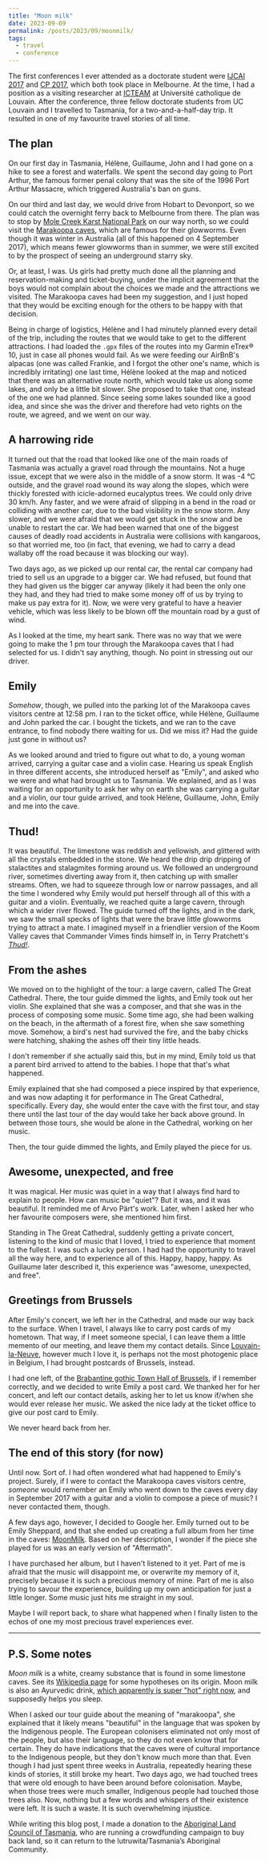 ```yaml
---
title: "Moon milk"
date: 2023-09-09
permalink: /posts/2023/09/moonmilk/
tags:
  - travel
  - conference
---
```


The first conferences I ever attended as a doctorate student were [IJCAI 2017](https://ijcai-17.org/) and [CP 2017](https://cp2017.a4cp.org/), which both took place in Melbourne. At the time, I had a position as a visiting researcher at [ICTEAM](https://uclouvain.be/en/research-institutes/icteam) at Université catholique de Louvain. After the conference, three fellow doctorate students from UC Louvain and I travelled to Tasmania, for a two-and-a-half-day trip. It resulted in one of my favourite travel stories of all time.

## The plan

On our first day in Tasmania, Hélène, Guillaume, John and I had gone on a hike to see a forest and waterfalls. We spent the second day going to Port Arthur, the famous former penal colony that was the site of the 1996 Port Arthur Massacre, which triggered Australia's ban on guns.

On our third and last day, we would drive from Hobart to Devonport, so we could catch the overnight ferry back to Melbourne from there. The plan was to stop by [Mole Creek Karst National Park](https://parks.tas.gov.au/explore-our-parks/mole-creek-karst-national-park) on our way north, so we could visit the [Marakoopa caves](https://www.discovertasmania.com.au/things-to-do/tours/molecreekcaves/marakoopa-cave-great-cathedral-and-glow-worms-tour/), which are famous for their glowworms. Even though it was winter in Australia (all of this happened on 4 September 2017), which means fewer glowworms than in summer, we were still excited to by the prospect of seeing an underground starry sky.

Or, at least, I was. Us girls had pretty much done all the planning and reservation-making and ticket-buying, under the implicit agreement that the boys would not complain about the choices we made and the attractions we visited. The Marakoopa caves had been my suggestion, and I just hoped that they would be exciting enough for the others to be happy with that decision.

Being in charge of logistics, Hélène and I had minutely planned every detail of the trip, including the routes that we would take to get to the different attractions. I had loaded the `.gpx` files of the routes into my Garmin eTrex® 10, just in case all phones would fail. As we were feeding our AirBnB's alpacas (one was called Frankie, and I forgot the other one's name, which is incredibly irritating) one last time, Hélène looked at the map and noticed that there was an alternative route north, which would take us along some lakes, and only be a little bit slower. She proposed to take that one, instead of the one we had planned. Since seeing some lakes sounded like a good idea, and since she was the driver and therefore had veto rights on the route, we agreed, and we went on our way.

## A harrowing ride

It turned out that the road that looked like one of the main roads of Tasmania was actually a gravel road through the mountains. Not a huge issue, except that we were also in the middle of a snow storm. It was -4 °C outside, and the gravel road wound its way along the slopes, which were thickly forested with icicle-adorned eucalyptus trees. We could only drive 30 km/h. Any faster, and we were afraid of slipping in a bend in the road or colliding with another car, due to the bad visibility in the snow storm. Any slower, and we were afraid that we would get stuck in the snow and be unable to restart the car. We had been warned that one of the biggest causes of deadly road accidents in Australia were collisions with kangaroos, so that worried me, too (in fact, that evening, we had to carry a dead wallaby off the road because it was blocking our way).

Two days ago, as we picked up our rental car, the rental car company had tried to sell us an upgrade to a bigger car. We had refused, but found that they had given us the bigger car anyway (likely it had been the only one they had, and they had tried to make some money off of us by trying to make us pay extra for it). Now, we were very grateful to have a heavier vehicle, which was less likely to be blown off the mountain road by a gust of wind.

As I looked at the time, my heart sank. There was no way that we were going to make the 1 pm tour through the Marakoopa caves that I had selected for us. I didn't say anything, though. No point in stressing out our driver. 

## Emily

*Somehow*, though, we pulled into the parking lot of the Marakoopa caves visitors centre at 12:58 pm. I ran to the ticket office, while Hélène, Guillaume and John parked the car. I bought the tickets, and we ran to the cave entrance, to find nobody there waiting for us. Did we miss it? Had the guide just gone in without us?

As we looked around and tried to figure out what to do, a young woman arrived, carrying a guitar case and a violin case. Hearing us speak English in three different accents, she introduced herself as "Emily", and asked who we were and what had brought us to Tasmania. We explained, and as I was waiting for an opportunity to ask her why on earth she was carrying a guitar and a violin, our tour guide arrived, and took Hélène, Guillaume, John, Emily and me into the cave.

## Thud!

It was beautiful. The limestone was reddish and yellowish, and glittered with all the crystals embedded in the stone. We heard the drip drip dripping of stalactites and stalagmites forming around us. We followed an underground river, sometimes diverting away from it, then catching up with smaller streams. Often, we had to squeeze through low or narrow passages, and all the time I wondered why Emily would put herself through all of this with a guitar and a violin. Eventually, we reached quite a large cavern, through which a wider river flowed. The guide turned off the lights, and in the dark, we saw the small specks of lights that were the brave little glowworms trying to attract a mate. I imagined myself in a friendlier version of the Koom Valley caves that Commander Vimes finds himself in, in Terry Pratchett's [*Thud!*](https://www.goodreads.com/book/show/62530.Thud).

## From the ashes

We moved on to the highlight of the tour: a large cavern, called The Great Cathedral. There, the tour guide dimmed the lights, and Emily took out her violin. She explained that she was a composer, and that she was in the process of composing some music. Some time ago, she had been walking on the beach, in the aftermath of a forest fire, when she saw something move. Somehow, a bird's nest had survived the fire, and the baby chicks were hatching, shaking the ashes off their tiny little heads.

I don't remember if she actually said this, but in my mind, Emily told us that a parent bird arrived to attend to the babies. I hope that that's what happened.

Emily explained that she had composed a piece inspired by that experience, and was now adapting it for performance in The Great Cathedral, specifically. Every day, she would enter the cave with the first tour, and stay there until the last tour of the day would take her back above ground. In between those tours, she would be alone in the Cathedral, working on her music.

Then, the tour guide dimmed the lights, and Emily played the piece for us.

## Awesome, unexpected, and free

It was magical. Her music was quiet in a way that I always find hard to explain to people. How can music be "quiet"? But it was, and it was beautiful. It reminded me of Arvo Pärt's work. Later, when I asked her who her favourite composers were, she mentioned him first.

Standing in The Great Cathedral, suddenly getting a private concert, listening to the kind of music that I loved, I tried to experience that moment to the fullest. I was such a lucky person. I had had the opportunity to travel all the way here, and to experience all of this. Happy, happy, happy. As Guillaume later described it, this experience was "awesome, unexpected, and free".

## Greetings from Brussels

After Emily's concert, we left her in the Cathedral, and made our way back to the surface. When I travel, I always like to carry post cards of my hometown. That way, if I meet someone special, I can leave them a little memento of our meeting, and leave them my contact details. Since [Louvain-la-Neuve](https://en.wikipedia.org/wiki/Louvain-la-Neuve), however much I love it, is perhaps not the most photogenic place in Belgium, I had brought postcards of Brussels, instead.

I had one left, of the [Brabantine gothic Town Hall of Brussels](https://en.wikipedia.org/wiki/Brussels_Town_Hall), if I remember correctly, and we decided to write Emily a post card. We thanked her for her concert, and left our contact details, asking her to let us know if/when she would ever release her music. We asked the nice lady at the ticket office to give our post card to Emily.

We never heard back from her.

## The end of this story (for now)

Until now. Sort of. I had often wondered what had happened to Emily's project. Surely, if I were to contact the Marakoopa caves visitors centre, *someone* would remember an Emily who went down to the caves every day in September 2017 with a guitar and a violin to compose a piece of music? I never contacted them, though.

A few days ago, however, I decided to Google her. Emily turned out to be Emily Sheppard, and that she ended up creating a full album from her time in the caves: [MoonMilk](https://emilycloud.bandcamp.com/album/moonmilk). Based on her description, I wonder if the piece she played for us was an early version of "Aftermath".

I have purchased her album, but I haven't listened to it yet. Part of me is afraid that the music will disappoint me, or overwrite my memory of it, precisely because it is such a precious memory of mine. Part of me is also trying to savour the experience, building up my own anticipation for just a little longer. Some music just hits me straight in my soul.

Maybe I will report back, to share what happened when I finally listen to the echos of one my most precious travel experiences ever.


*****


## P.S. Some notes

*Moon milk* is a white, creamy substance that is found in some limestone caves. See its [Wikipedia page](https://en.wikipedia.org/wiki/Moonmilk) for some hypotheses on its origin. Moon milk is also an Ayurvedic drink, [which apparently is super "hot" right now](https://www.thenationalnews.com/lifestyle/wellbeing/2023/06/11/what-is-moon-milk-ayurvedic-recipe-goes-viral-for-sleep-promoting-benefits/), and supposedly helps you sleep.

When I asked our tour guide about the meaning of "marakoopa", she explained that it likely means "beautiful" in the language that was spoken by the Indigenous people. The European colonisers eliminated not only most of the people, but also their language, so they do not even know that for certain. They do have indications that the caves were of cultural importance to the Indigenous people, but they don't know much more than that. Even though I had just spent three weeks in Australia, repeatedly hearing these kinds of stories, it still broke my heart. Two days ago, we had touched trees that were old enough to have been around before colonisation. Maybe, when those trees were much smaller, Indigenous people had touched those trees also. Now, nothing but a few words and whispers of their existence were left. It is such a waste. It is such overwhelming injustice.

While writing this blog post, I made a donation to the [Aboriginal Land Council of Tasmania](https://www.givinglandback.org/), who are running a crowdfunding campaign to buy back land, so it can return to the lutruwita/Tasmania’s Aboriginal Community.
